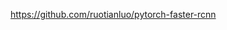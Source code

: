 

<!--
 * @version:
 * @Author:  StevenJokess https://github.com/StevenJokess
 * @Date: 2020-12-17 19:23:25
 * @LastEditors:  StevenJokess https://github.com/StevenJokess
 * @LastEditTime: 2020-12-19 22:00:39
 * @Description:
 * @TODO::
 * @Reference:https://github.com/bubbliiiing/faster-rcnn-pytorch
-->
https://github.com/ruotianluo/pytorch-faster-rcnn
